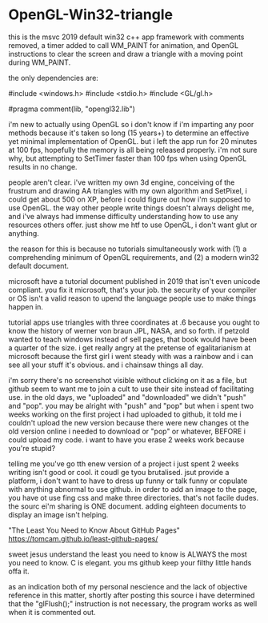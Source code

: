 # OpenGL-Win32-triangle

this is the msvc 2019 default win32 c++ app framework with comments removed, a timer added to call WM_PAINT for animation, and OpenGL instructions to clear the screen and draw a triangle with a moving point during WM_PAINT.

the only dependencies are:


#include <windows.h>
#include <stdio.h>
#include <GL/gl.h>

#pragma comment(lib, "opengl32.lib")



i'm new to actually using OpenGL so i don't know if i'm imparting any poor methods because it's taken so long (15 years+) to determine an effective yet minimal implementation of OpenGL. but i left the app run for 20 minutes at 100 fps, hopefully the memory is all being released properly. i'm not sure why, but attempting to SetTimer faster than 100 fps when using OpenGL results in no change.

people aren't clear. i've written my own 3d engine, conceiving of the frustrum and drawing AA triangles with my own algorithm and SetPixel, i could get about 500 on XP, before i could figure out how i'm supposed to use OpenGL. the way other people write things doesn't always delight me, and i've always had immense difficulty understanding how to use any resources others offer. just show me htf to use OpenGL, i don't want glut or anything.

the reason for this is because no tutorials simultaneously work with (1) a comprehending minimum of OpenGL requirements, and (2) a modern win32 default document.

microsoft have a tutorial document published in 2019 that isn't even unicode compliant. you fix it microsoft, that's your job. the security of your compiler or OS isn't a valid reason to upend the language people use to make things happen in.

tutorial apps use triangles with three coordinates at .6 because you ought to know the history of werner von braun JPL, NASA, and so forth. if petzold wanted to teach windows instead of sell pages, that book would have been a quarter of the size. i get really angry at the pretense of egalitarianism at microsoft because the first girl i went steady with was a rainbow and i can see all your stuff it's obvious. and i chainsaw things all day.

i'm sorry there's no screenshot visible without clicking on it as a file, but github seem to want me to join a cult to use their site instead of facilitating use. in the old days, we "uploaded" and "downloaded" we didn't "push" and "pop". you may be alright with "push" and "pop" but when i spent two weeks working on the first project i had uploaded to github, it told me i couldn't upload the new version because there were new changes ot the old version online i needed to download or "pop" or whatever, BEFORE i could upload my code. i want to have you erase 2 weeks work because you're stupid?

telling me you've go tth enew version of a project i just spent 2 weeks writing isn't good or cool. it coudl ge tyou brutalised. jsut provide a platform, i don't want to have to dress up funny or talk funny or copulate with anything abnormal to use github. in order to add an image to the page, you have ot use fing css and make three directories. that's not facile dudes. the sourc ei'm sharing is ONE document. adding eighteen documents to display an image isn't helping.

"The Least You Need to Know About GitHub Pages"
https://tomcam.github.io/least-github-pages/

sweet jesus understand the least you need to know is ALWAYS the most you need to know. C is elegant. you ms github keep your filthy little hands offa it.


as an indication both of my personal nescience and the lack of objective reference in this matter, shortly after posting this source i have determined that the "glFlush();" instruction is not necessary, the program works as well when it is commented out.
